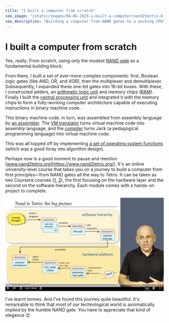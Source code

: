 ```yaml
---
title: "I built a computer from scratch"
seo_image: "/static/images/04-06-2025-i-built-a-computer/nand2tetris-big-picture.png"
seo_description: "Building a computer from NAND gates to a working CPU"
---
```


# I built a computer from scratch

Yes, really. From scratch, using only the modest [NAND gate](https://en.wikipedia.org/wiki/NAND_gate) as a fundamental building block. 

From there, I built a set of ever-more-complex components: first, Boolean logic gates (like AND, OR, and XOR), then the multiplexer and demultiplexer. Subsequently, I expanded these one-bit gates into 16-bit buses. With these, I constructed adders, an [arithmetic logic unit](https://en.wikipedia.org/wiki/Arithmetic_logic_unit) and memory chips ([RAM](https://en.wikipedia.org/wiki/Random-access_memory)). Finally I built the [central processing unit](https://en.wikipedia.org/wiki/Central_processing_unit) and integrated it with the memory chips to form a fully-working computer architecture capable of executing instructions in binary machine code.

This binary machine code, in turn, was assembled from assembly language by [an assembler](https://github.com/emilesilvis/nand2tetris_assembler). The [VM translator](https://github.com/emilesilvis/nand2tetris_vm_translator) turns virtual machine code into assembly language, and the [compiler](https://github.com/emilesilvis/nand2tetris_compiler) turns Jack (a pedagogical programming language) into virtual machine code. 

This was all topped off by implementing [a set of operating system functions](https://github.com/emilesilvis/nand2tetris_os) (which was a good foray into algorithm design).

Perhaps now is a good moment to pause and mention [www.nand2tetris.org](https://www.nand2tetris.org/). It's an online university-level course that takes you on a journey to build a computer from first principles—from NAND gates all the way to Tetris. It can be taken as two Coursera courses ([1](https://www.coursera.org/learn/build-a-computer), [2](https://www.coursera.org/learn/nand2tetris2)), the first focusing on the hardware layer and the second on the software hierarchy. Each module comes with a hands-on project to complete.

![NAND2Tetris homepage](/static/images/04-06-2025-i-built-a-computer/nand2tetris-big-picture.png)

I've learnt tonnes. And I've found this journey quite beautiful. It's remarkable to think that most of our technological world is axiomatically _implied_ by the humble NAND gate. You have to appreciate that kind of elegance 😊

